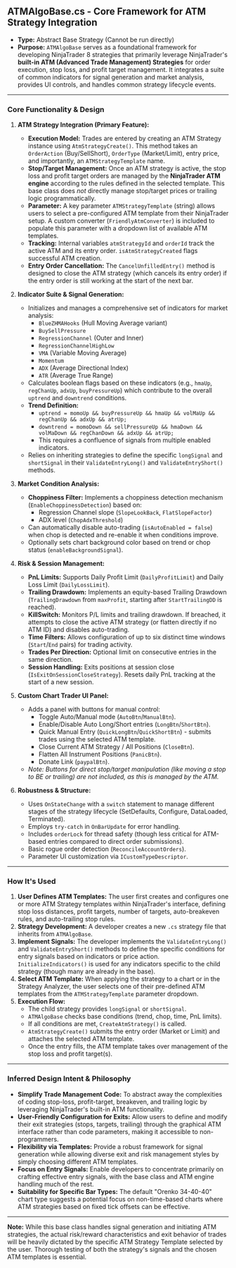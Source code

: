 ## ATMAlgoBase.cs - Core Framework for ATM Strategy Integration

*   **Type:** Abstract Base Strategy (Cannot be run directly)
*   **Purpose:** `ATMAlgoBase` serves as a foundational framework for developing NinjaTrader 8 strategies that primarily leverage NinjaTrader's **built-in ATM (Advanced Trade Management) Strategies** for order execution, stop loss, and profit target management. It integrates a suite of common indicators for signal generation and market analysis, provides UI controls, and handles common strategy lifecycle events.

---

### Core Functionality & Design

1.  **ATM Strategy Integration (Primary Feature):**
    *   **Execution Model:** Trades are entered by creating an ATM Strategy instance using `AtmStrategyCreate()`. This method takes an `OrderAction` (Buy/SellShort), `OrderType` (Market/Limit), entry price, and importantly, an `ATMStrategyTemplate` name.
    *   **Stop/Target Management:** Once an ATM strategy is active, the stop loss and profit target orders are managed by the **NinjaTrader ATM engine** according to the rules defined in the selected template. This base class does *not* directly manage stop/target prices or trailing logic programmatically.
    *   **Parameter:** A key parameter `ATMStrategyTemplate` (string) allows users to select a pre-configured ATM template from their NinjaTrader setup. A custom converter (`FriendlyAtmConverter`) is included to populate this parameter with a dropdown list of available ATM templates.
    *   **Tracking:** Internal variables `atmStrategyId` and `orderId` track the active ATM and its entry order. `isAtmStrategyCreated` flags successful ATM creation.
    *   **Entry Order Cancellation:** The `CancelUnfilledEntry()` method is designed to close the ATM strategy (which cancels its entry order) if the entry order is still working at the start of the next bar.

2.  **Indicator Suite & Signal Generation:**
    *   Initializes and manages a comprehensive set of indicators for market analysis:
        *   `BlueZHMAHooks` (Hull Moving Average variant)
        *   `BuySellPressure`
        *   `RegressionChannel` (Outer and Inner)
        *   `RegressionChannelHighLow`
        *   `VMA` (Variable Moving Average)
        *   `Momentum`
        *   `ADX` (Average Directional Index)
        *   `ATR` (Average True Range)
    *   Calculates boolean flags based on these indicators (e.g., `hmaUp`, `regChanUp`, `adxUp`, `buyPressureUp`) which contribute to the overall `uptrend` and `downtrend` conditions.
    *   **Trend Definition:**
        *   `uptrend = momoUp && buyPressureUp && hmaUp && volMaUp && regChanUp && adxUp && atrUp;`
        *   `downtrend = momoDown && sellPressureUp && hmaDown && volMaDown && regChanDown && adxUp && atrUp;`
        *   This requires a confluence of signals from multiple enabled indicators.
    *   Relies on inheriting strategies to define the specific `longSignal` and `shortSignal` in their `ValidateEntryLong()` and `ValidateEntryShort()` methods.

3.  **Market Condition Analysis:**
    *   **Choppiness Filter:** Implements a choppiness detection mechanism (`EnableChoppinessDetection`) based on:
        *   Regression Channel slope (`SlopeLookBack`, `FlatSlopeFactor`)
        *   ADX level (`ChopAdxThreshold`)
    *   Can automatically disable auto-trading (`isAutoEnabled = false`) when chop is detected and re-enable it when conditions improve.
    *   Optionally sets chart background color based on trend or chop status (`enableBackgroundSignal`).

4.  **Risk & Session Management:**
    *   **PnL Limits:** Supports Daily Profit Limit (`DailyProfitLimit`) and Daily Loss Limit (`DailyLossLimit`).
    *   **Trailing Drawdown:** Implements an equity-based Trailing Drawdown (`TrailingDrawdown` from `maxProfit`, starting after `StartTrailingDD` is reached).
    *   **KillSwitch:** Monitors P/L limits and trailing drawdown. If breached, it attempts to close the active ATM strategy (or flatten directly if no ATM ID) and disables auto-trading.
    *   **Time Filters:** Allows configuration of up to six distinct time windows (`Start`/`End` pairs) for trading activity.
    *   **Trades Per Direction:** Optional limit on consecutive entries in the same direction.
    *   **Session Handling:** Exits positions at session close (`IsExitOnSessionCloseStrategy`). Resets daily PnL tracking at the start of a new session.

5.  **Custom Chart Trader UI Panel:**
    *   Adds a panel with buttons for manual control:
        *   Toggle Auto/Manual mode (`AutoBtn`/`ManualBtn`).
        *   Enable/Disable Auto Long/Short entries (`LongBtn`/`ShortBtn`).
        *   Quick Manual Entry (`QuickLongBtn`/`QuickShortBtn`) - submits trades using the selected ATM template.
        *   Close Current ATM Strategy / All Positions (`CloseBtn`).
        *   Flatten All Instrument Positions (`PanicBtn`).
        *   Donate Link (`paypalBtn`).
    *   *Note: Buttons for direct stop/target manipulation (like moving a stop to BE or trailing) are not included, as this is managed by the ATM.*

6.  **Robustness & Structure:**
    *   Uses `OnStateChange` with a `switch` statement to manage different stages of the strategy lifecycle (SetDefaults, Configure, DataLoaded, Terminated).
    *   Employs `try-catch` in `OnBarUpdate` for error handling.
    *   Includes `orderLock` for thread safety (though less critical for ATM-based entries compared to direct order submissions).
    *   Basic rogue order detection (`ReconcileAccountOrders`).
    *   Parameter UI customization via `ICustomTypeDescriptor`.

---

### How It's Used

1.  **User Defines ATM Templates:** The user first creates and configures one or more ATM Strategy templates within NinjaTrader's interface, defining stop loss distances, profit targets, number of targets, auto-breakeven rules, and auto-trailing stop rules.
2.  **Strategy Development:** A developer creates a new `.cs` strategy file that inherits from `ATMAlgoBase`.
3.  **Implement Signals:** The developer implements the `ValidateEntryLong()` and `ValidateEntryShort()` methods to define the specific conditions for entry signals based on indicators or price action. `InitializeIndicators()` is used for any indicators specific to the child strategy (though many are already in the base).
4.  **Select ATM Template:** When applying the strategy to a chart or in the Strategy Analyzer, the user selects one of their pre-defined ATM templates from the `ATMStrategyTemplate` parameter dropdown.
5.  **Execution Flow:**
    *   The child strategy provides `longSignal` or `shortSignal`.
    *   `ATMAlgoBase` checks base conditions (trend, chop, time, PnL limits).
    *   If all conditions are met, `CreateAtmStrategy()` is called.
    *   `AtmStrategyCreate()` submits the entry order (Market or Limit) and attaches the selected ATM template.
    *   Once the entry fills, the ATM template takes over management of the stop loss and profit target(s).

---

### Inferred Design Intent & Philosophy

*   **Simplify Trade Management Code:** To abstract away the complexities of coding stop-loss, profit-target, breakeven, and trailing logic by leveraging NinjaTrader's built-in ATM functionality.
*   **User-Friendly Configuration for Exits:** Allow users to define and modify their exit strategies (stops, targets, trailing) through the graphical ATM interface rather than code parameters, making it accessible to non-programmers.
*   **Flexibility via Templates:** Provide a robust framework for signal generation while allowing diverse exit and risk management styles by simply choosing different ATM templates.
*   **Focus on Entry Signals:** Enable developers to concentrate primarily on crafting effective entry signals, with the base class and ATM engine handling much of the rest.
*   **Suitability for Specific Bar Types:** The default "Orenko 34-40-40" chart type suggests a potential focus on non-time-based charts where ATM strategies based on fixed tick offsets can be effective.

---

**Note:** While this base class handles signal generation and initiating ATM strategies, the actual risk/reward characteristics and exit behavior of trades will be heavily dictated by the specific ATM Strategy Template selected by the user. Thorough testing of both the strategy's signals and the chosen ATM templates is essential.
